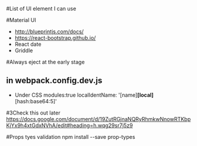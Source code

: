 #List of UI element I can use

#Material UI
 - http://blueprintjs.com/docs/
 - https://react-bootstrap.github.io/
 - React date
 - Griddle

#Always eject at the early stage

## in webpack.config.dev.js
 - Under CSS
  modules:true
  localIdentName: '[name]__[local]__[hash:base64:5]'


#3Check this out later
https://docs.google.com/document/d/19ZutRGjnaNQRyRhmkwNnowRTKbpKjYx9h4xtGdxNVhA/edit#heading=h.wqg29sr7j5z9                    
    
#Props tyes validation
npm install --save prop-types
                    